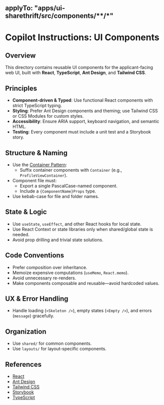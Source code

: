 applyTo: "apps/ui-sharethrift/src/components/**/*"
---
# Copilot Instructions: UI Components

## Overview

This directory contains reusable UI components for the applicant-facing web UI, built with **React**, **TypeScript**, **Ant Design**, and **Tailwind CSS**.

## Principles

- **Component-driven & Typed**: Use functional React components with strict TypeScript typing.
- **Styling**: Prefer Ant Design components and theming; use Tailwind CSS or CSS Modules for custom styles.
- **Accessibility**: Ensure ARIA support, keyboard navigation, and semantic HTML.
- **Testing**: Every component must include a unit test and a Storybook story.

## Structure & Naming

- Use the [Container Pattern](https://www.patterns.dev/react/presentational-container-pattern/):
  - Suffix container components with `Container` (e.g., `ProfileViewContainer`).
- Component file must:
  - Export a single PascalCase-named component.
  - Include a `{ComponentName}Props` type.
- Use kebab-case for file and folder names.

## State & Logic

- Use `useState`, `useEffect`, and other React hooks for local state.
- Use React Context or state libraries only when shared/global state is needed.
- Avoid prop drilling and trivial state solutions.

## Code Conventions

- Prefer composition over inheritance.
- Memoize expensive computations (`useMemo`, `React.memo`).
- Avoid unnecessary re-renders.
- Make components composable and reusable—avoid hardcoded values.

## UX & Error Handling

- Handle loading (`<Skeleton />`), empty states (`<Empty />`), and errors (`message`) gracefully.

## Organization

- Use `shared/` for common components.
- Use `layouts/` for layout-specific components.

## References

- [React](https://react.dev/)
- [Ant Design](https://ant.design/docs/react/introduce)
- [Tailwind CSS](https://tailwindcss.com/docs)
- [Storybook](https://storybook.js.org/docs/react/get-started/introduction)
- [TypeScript](https://www.typescriptlang.org/docs/)
